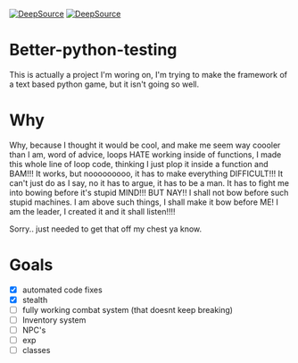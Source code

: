 [![DeepSource](https://deepsource.io/gh/Dragonlord1005/Better-python-testing.svg/?label=active+issues&show_trend=true)](https://deepsource.io/gh/Dragonlord1005/Better-python-testing/?ref=repository-badge)
[![DeepSource](https://deepsource.io/gh/Dragonlord1005/Better-python-testing.svg/?label=resolved+issues&show_trend=true)](https://deepsource.io/gh/Dragonlord1005/Better-python-testing/?ref=repository-badge)
# Better-python-testing
  This is actually a project I'm woring on, I'm trying to make the framework of a text based python game, but it isn't going so well.
# Why
  Why, because I thought it would be cool, and make me seem way coooler than I am, word of advice, loops HATE working inside of functions, I made this whole line of loop code, thinking I just plop it inside a function and BAM!!! It works, but nooooooooo, it has to make everything DIFFICULT!!! It can't just do as I say, no it has to argue, it has to be a man. It has to fight me into bowing before it's stupid MIND!!! BUT NAY!! I shall not bow before such stupid machines. I am above such things, I shall make it bow before ME! I am the leader, I created it and it shall listen!!!!
  
  Sorry.. just needed to get that off my chest ya know.

# Goals
- [x] automated code fixes
- [x] stealth
- [ ] fully working combat system (that doesnt keep breaking)
- [ ] Inventory system
- [ ] NPC's 
- [ ] exp
- [ ] classes
